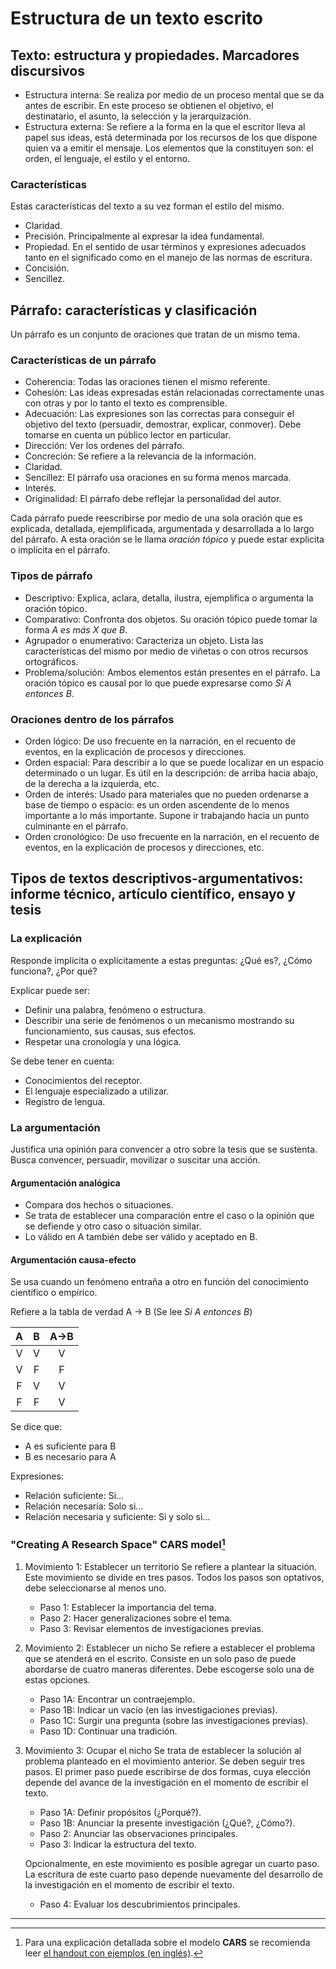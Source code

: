# Estructura de un texto escrito

## Texto: estructura y propiedades. Marcadores discursivos

- Estructura interna: Se realiza por medio de un  proceso mental que se da antes de escribir. En
  este  proceso  se  obtienen el  objetivo,  el  destinatario,  el  asunto, la  selección  y  la
  jerarquización.
- Estructura externa: Se refiere a la forma en la que el escritor lleva al papel sus ideas, está
  determinada por los  recursos de los que dispone  quien va a emitir el  mensaje. Los elementos
  que la constituyen son: el orden, el lenguaje, el estilo y el entorno.

### Características

Estas características del texto a su vez forman el estilo del mismo.

- Claridad.
- Precisión. Principalmente al expresar la idea fundamental.
- Propiedad. En el sentido de usar términos y expresiones adecuados tanto en el significado como
  en el manejo de las normas de escritura.
- Concisión.
- Sencillez.

## Párrafo: características y clasificación

Un párrafo es un conjunto de oraciones que tratan de un mismo tema.

### Características de un párrafo

- Coherencia: Todas las oraciones tienen el mismo referente.
- Cohesión: Las ideas expresadas están relacionadas  correctamente unas con otras y por lo tanto
  el texto es comprensible.
- Adecuación: Las expresiones son las correctas para conseguir el objetivo del texto (persuadir,
  demostrar, explicar, conmover).  Debe tomarse en cuenta un público lector en particular.
- Dirección: Ver los ordenes del párrafo.
- Concreción: Se refiere a la relevancia de la información.
- Claridad.
- Sencillez: El párrafo usa oraciones en su forma menos marcada.
- Interés.
- Originalidad: El párrafo debe reflejar la personalidad del autor.

Cada párrafo  puede reescribirse  por medio  de una  sola oración  que es  explicada, detallada,
ejemplificada, argumentada y  desarrollada a lo largo  del párrafo.  A esta oración  se le llama
*oración tópico* y puede estar explicita o implícita en el párrafo.

### Tipos de párrafo

- Descriptivo: Explica, aclara, detalla, ilustra, ejemplifica o argumenta la oración tópico.
- Comparativo: Confronta dos objetos. Su oración tópico puede tomar la forma *A es más X que B*.
- Agrupador o enumerativo: Caracteriza un objeto.  Lista las características del mismo por medio
  de viñetas o con otros recursos ortográficos.
- Problema/solución: Ambos elementos están presentes en el párrafo.  La oración tópico es causal
  por lo que puede expresarse como *Si A entonces B*.

### Oraciones dentro de los párrafos

- Orden lógico: De  uso frecuente en la narración, en el recuento  de eventos, en la explicación
  de procesos y direcciones.
- Orden  espacial: Para describir  a lo que  se puede localizar en  un espacio determinado  o un
  lugar. Es útil en la descripción: de arriba hacia abajo, de la derecha a la izquierda, etc.
- Orden de interés: Usado para materiales que no pueden ordenarse a base de tiempo o espacio: es
  un orden ascendente de lo menos importante a lo más importante.  Supone ir trabajando hacia un
  punto culminante en el párrafo.
- Orden cronológico:  De uso  frecuente en  la narración,  en el  recuento de  eventos, en  la
  explicación de procesos y direcciones, etc.

## Tipos de textos descriptivos-argumentativos: informe técnico, artículo científico, ensayo y tesis

### La explicación

Responde implícita o explícitamente a estas preguntas: ¿Qué es?, ¿Cómo funciona?, ¿Por qué?

Explicar puede ser:
- Definir una palabra, fenómeno o estructura.
- Describir una serie de fenómenos o un mecanismo mostrando su funcionamiento, sus causas, sus efectos.
- Respetar una cronología y una lógica.

Se debe tener en cuenta:
- Conocimientos del receptor.
- El lenguaje especializado a utilizar.
- Registro de lengua.

### La argumentación

Justifica una  opinión para convencer a  otro sobre la  tesis que se sustenta.  Busca convencer,
persuadir, movilizar o suscitar una acción.

#### Argumentación analógica

- Compara dos hechos o situaciones.
- Se trata de establecer una comparación entre el  caso o la opinión que se defiende y otro caso
  o situación similar.
- Lo válido en A también debe ser válido y aceptado en B.

#### Argumentación causa-efecto

Se usa cuando un fenómeno entraña a otro en función del conocimiento científico o empírico.
    
Refiere a la tabla de verdad A -> B (Se lee *Si A entonces B*)
    
| A | B | A->B |
|:---:|:---:|:----:|
| V | V |   V  |
| V | F |   F  |
| F | V |   V  |
| F | F |   V  |
    
Se dice que:
- A es suficiente para B
- B es necesario para A
    
Expresiones:
- Relación suficiente: Si...
- Relación necesaria: Solo si...
- Relación necesaria y suficiente: Si y solo si...

### "Creating A Research Space" **CARS** model[^1]

1. Movimiento 1: Establecer un territorio
   Se refiere a plantear la situación. Este movimiento  se divide en tres pasos. Todos los pasos
   son optativos, debe seleccionarse al menos uno.
   - Paso 1: Establecer la importancia del tema.
   - Paso 2: Hacer generalizaciones sobre el tema.
   - Paso 3: Revisar elementos de investigaciones previas.

2. Movimiento 2: Establecer un nicho
   Se refiere a establecer  el problema que se atenderá en el escrito.  Consiste en un solo paso
   de puede abordarse de cuatro maneras diferentes. Debe escogerse solo una de estas opciones.   
   - Paso 1A: Encontrar un contraejemplo.
   - Paso 1B: Indicar un vacío (en las investigaciones previas).
   - Paso 1C: Surgir una pregunta (sobre las investigaciones previas).
   - Paso 1D: Continuar una tradición.

3. Movimiento 3: Ocupar el nicho
   Se trata de establecer la solución al problema planteado en el movimiento anterior.  Se deben
   seguir tres pasos. El  primer paso puede escribirse de dos formas,  cuya elección depende del
   avance de la investigación en el momento de escribir el texto.
   - Paso 1A: Definir propósitos (¿Porqué?).
   - Paso 1B: Anunciar la presente investigación (¿Qué?, ¿Cómo?).
   - Paso 2: Anunciar las observaciones principales.
   - Paso 3: Indicar la estructura del texto.
   
   Opcionalmente, en  este movimiento es  posible agregar un cuarto  paso. La escritura  de este
   cuarto paso depende nuevamente  del desarrollo de la investigación en  el momento de escribir
   el texto.
   
   - Paso 4: Evaluar los descubrimientos principales.
___
[^1]:   Para   una   explicación   detallada    sobre   el   modelo   **CARS**   se   recomienda leer [el handout con ejemplos (en inglés)](http://www.cs.tut.fi/kurssit/SGN-16006/academic_writing/cars_model_handout.pdf).
